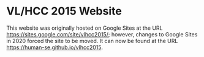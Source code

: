 # VL/HCC 2015 Website

This website was originally hosted on Google Sites at the URL <https://sites.google.com/site/vlhcc2015/>; however, changes to Google Sites in 2020 forced the site to be moved. It can now be found at the URL <https://human-se.github.io/vlhcc2015>.
